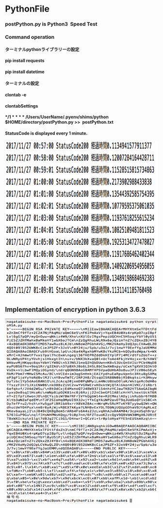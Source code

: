 #  PythonFile 

### <p class="info"> postPython.py is Python3  Speed Test</p>
### <p class="info"> Command operation </p>
#### <p class="info"> ターミナルpythonライブラリーの設定</p>
#### <p class="info"> pip install requests </p>
#### <p class="info"> pip install datetime </p>
#### <p class="info"> ターミナルの設定</p>
#### <p class="info"> clontab -e</p>

#### <p class="info"> clontabSettings</p>
#### <p class="info"> <p class="info"> */1 * * * * /Users/UserName/.pyenv/shims/python $HOME/directory/postPython.py >>   postPython.txt </p>


#### StatusCode is displayed every 1 minute.
<img src="https://github.com/daisukenagata/PythonFile/blob/master/crontabImage.png?raw=true" width="520px" height="510px">

## Implementation of encryption in python 3.6.3
<img src="https://github.com/daisukenagata/PythonFile/blob/master/スクリーンショット%202017-12-17%206.13.48.png?raw=true" width="520px" height="610px">
